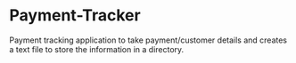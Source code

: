 # Payment-Tracker
 Payment tracking application to take payment/customer details and creates a text file to store the information in a directory.
